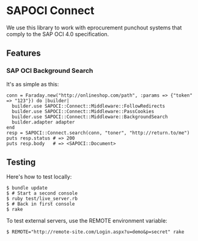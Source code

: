 # SAPOCI Connect

We use this library to work with eprocurement punchout systems that
comply to the SAP OCI 4.0 specification.

## Features

### SAP OCI Background Search

It's as simple as this:

    conn = Faraday.new("http://onlineshop.com/path", :params => {"token" => "123"}) do |builder| 
      builder.use SAPOCI::Connect::Middleware::FollowRedirects
      builder.use SAPOCI::Connect::Middleware::PassCookies
      builder.use SAPOCI::Connect::Middleware::BackgroundSearch
      builder.adapter adapter
    end
    resp = SAPOCI::Connect.search(conn, "toner", "http://return.to/me")
    puts resp.status # => 200
    puts resp.body   # => <SAPOCI::Document>

## Testing

Here's how to test locally:

    $ bundle update
    $ # Start a second console
    $ ruby test/live_server.rb
    $ # Back in first console
    $ rake

To test external servers, use the REMOTE environment variable:

    $ REMOTE="http://remote-site.com/Login.aspx?u=demo&p=secret" rake


